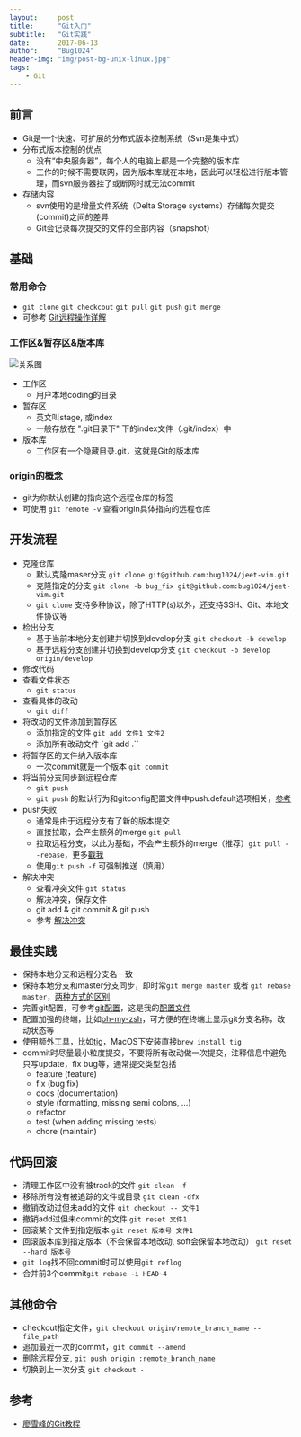 ```yaml
---
layout:     post
title:      "Git入门"
subtitle:   "Git实践"
date:       2017-06-13
author:     "Bug1024"
header-img: "img/post-bg-unix-linux.jpg"
tags:
    - Git
---
```


## 前言
* Git是一个快速、可扩展的分布式版本控制系统（Svn是集中式）
* 分布式版本控制的优点
    * 没有“中央服务器”，每个人的电脑上都是一个完整的版本库
    * 工作的时候不需要联网，因为版本库就在本地，因此可以轻松进行版本管理，而svn服务器挂了或断网时就无法commit
* 存储内容
    * svn使用的是增量文件系统（Delta Storage systems）存储每次提交(commit)之间的差异
    * Git会记录每次提交的文件的全部内容（snapshot）

## 基础
### 常用命令
* `git clone` `git checkcout` `git pull` `git push` `git merge`
* 可参考 [Git远程操作详解](http://www.ruanyifeng.com/blog/2014/06/git_remote.html)

### 工作区&暂存区&版本库
![关系图](http://bug1024.com/img/git-working-stage-repo.jpg)

* 工作区
    * 用户本地coding的目录
* 暂存区
    * 英文叫stage, 或index
    * 一般存放在 ".git目录下" 下的index文件（.git/index）中
* 版本库
    * 工作区有一个隐藏目录.git，这就是Git的版本库

### origin的概念
* git为你默认创建的指向这个远程仓库的标签
* 可使用 `git remote -v` 查看origin具体指向的远程仓库

## 开发流程
* 克隆仓库
    * 默认克隆maser分支 `git clone git@github.com:bug1024/jeet-vim.git`
    * 克隆指定的分支 `git clone -b bug_fix git@github.com:bug1024/jeet-vim.git`
    * `git clone` 支持多种协议，除了HTTP(s)以外，还支持SSH、Git、本地文件协议等
* 检出分支
    * 基于当前本地分支创建并切换到develop分支 `git checkout -b develop`
    * 基于远程分支创建并切换到develop分支 `git checkout -b develop origin/develop`
* 修改代码
* 查看文件状态
    * `git status`
* 查看具体的改动
    * `git diff`
* 将改动的文件添加到暂存区
    * 添加指定的文件 `git add 文件1 文件2`
    * 添加所有改动文件 `git add .``
* 将暂存区的文件纳入版本库
    * 一次commit就是一个版本 `git commit`
* 将当前分支同步到远程仓库
    * `git push`
    * `git push` 的默认行为和gitconfig配置文件中push.default选项相关，[参考](http://openwares.net/linux/git_push_default_configuration.html)
* push失败
    * 通常是由于远程分支有了新的版本提交
    * 直接拉取，会产生额外的merge  `git pull`
    * 拉取远程分支，以此为基础，不会产生额外的merge（推荐）`git pull --rebase`，更多[戳我](https://yq.aliyun.com/articles/24162)
    * 使用`git push -f` 可强制推送（慎用）
* 解决冲突
    * 查看冲突文件 `git status`
    * 解决冲突，保存文件
    * git add & git commit & git push
    * 参考 [解决冲突](http://www.liaoxuefeng.com/wiki/0013739516305929606dd18361248578c67b8067c8c017b000/001375840202368c74be33fbd884e71b570f2cc3c0d1dcf000)

## 最佳实践
* 保持本地分支和远程分支名一致
* 保持本地分支和master分支同步，即时常`git merge master` 或者 `git rebase master`，[两种方式的区别](http://blog.csdn.net/wh_19910525/article/details/7554489)
* 完善git配置，可参考[git配置](https://sandwind.gitbooks.io/git-pro-cn/content/git-custom/config.html)，这是我的[配置文件](http://bug1024.com/img/gitconfig)
* 配置加强的终端，比如[oh-my-zsh](https://github.com/robbyrussell/oh-my-zsh)，可方便的在终端上显示git分支名称，改动状态等
* 使用额外工具，比如[tig](https://github.com/jonas/tig)，MacOS下安装直接`brew install tig`
* commit时尽量最小粒度提交，不要将所有改动做一次提交，注释信息中避免只写update，fix bug等，通常提交类型包括
    * feature (feature)
    * fix (bug fix)
    * docs (documentation)
    * style (formatting, missing semi colons, …)
    * refactor
    * test (when adding missing tests)
    * chore (maintain)

## 代码回滚
* 清理工作区中没有被track的文件 `git clean -f`
* 移除所有没有被追踪的文件或目录 `git clean -dfx`
* 撤销改动过但未add的文件 `git checkout -- 文件1`
* 撤销add过但未commit的文件 `git reset 文件1`
* 回滚某个文件到指定版本 `git reset 版本号 文件1`
* 回滚版本库到指定版本（不会保留本地改动, soft会保留本地改动） `git reset --hard 版本号`
* `git log`找不回commit时可以使用`git reflog`
* 合并前3个commit`git rebase -i HEAD~4`

## 其他命令
* checkout指定文件，`git checkout origin/remote_branch_name -- file_path`
* 追加最近一次的commit，`git commit --amend`
* 删除远程分支,  `git push origin :remote_branch_name`
* 切换到上一次分支 `git checkout -`

## 参考
* [廖雪峰的Git教程](http://www.liaoxuefeng.com/wiki/0013739516305929606dd18361248578c67b8067c8c017b000)
